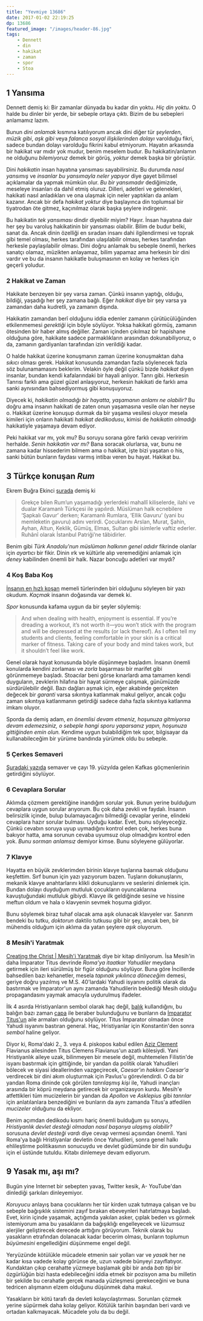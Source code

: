 ```yaml
---
title: "Yevmiye 13686"
date: 2017-01-02 22:19:25
dp: 13686
featured_image: "/images/header-86.jpg"
tags: 
    - Dennett
    - din
    - hakikat
    - zaman
    - spor
    - Stoa
---
```




## 1 Yansıma

Dennett demiş ki: Bir zamanlar dünyada bu kadar din yoktu. *Hiç din yoktu*. O
halde bu dinler bir yerde, bir sebeple ortaya çıktı. Bizim de bu sebepleri
anlamamız lazım. 

Bunun *dini anlamak* kısmına katılıyorum ancak dini diğer tür *şeylerden*,
*müzik gibi*, *aşk gibi* veya *falanca sosyal ilişkilerinden dolayı* varolduğu
fikri, sadece bundan dolayı varolduğu fikrini kabul etmiyorum. Hayatın
arkasında bir hakikat var mıdır yok mudur, benim meselem budur. Bu
hakikatin/anlamın ne olduğunu *bilemiyoruz* demek bir görüş, *yoktur* demek
başka bir görüştür. 

Dini *hakikatin* insan hayatına yansıması sayabilirsiniz. Bu durumda *nasıl
yansımış* ve *insanlar bu yansımayla neler yapıyor* diye gayet bilimsel
açıklamalar da yapmak mümkün olur. *Bu bir yansımadır* dediğimizde, meseleye
insanları da dahil etmiş oluruz. Dilleri, adetleri ve gelenekleri, hakikati
nasıl anladıkları ve ona ulaşmak için neler yaptıkları da anlam kazanır. Ancak
bir defa *hakikat yoktur* diye başlayınca din toplumsal bir tiyatrodan öte
gitmez, kaçınılmaz olarak başka şeylere indirgenir. 

Bu hakikatin *tek yansıması* dindir diyebilir miyim? Hayır. İnsan hayatına dair
her şey bu varoluş hakikatinin bir yansıması olabilir. Bilim de budur belki,
sanat da. Ancak dinin özelliği en sıradan insanı dahi ilgilendirmesi ve toprak
gibi temel olması, herkes tarafından ulaşılabilir olması, herkes tarafından
herkesle paylaşılabilir olması. Dini doğru anlamak bu sebeple önemli, herkes
sanatçı olamaz, müzikten anlayamaz, bilim yapamaz ama herkesin bir dini vardır
ve bu da insanın hakikatle buluşmasının en kolay ve herkes için geçerli
yoludur. 


### 2 Hakikat ve Zaman


Hakikate benzeyen bir şey varsa zaman. Çünkü insanın yaptığı, olduğu, bildiği,
yaşadığı her şey zamana bağlı. Eğer *hakikat* diye bir şey varsa ya zamandan
daha kudretli, ya zamanın dışında. 

Hakikatin zamandan berî olduğunu iddia edenler zamanın çürütücülüğünden
etkilenmemesi *gerektiği* için böyle söylüyor. Yoksa hakikati görmüş, zamanın
ötesinden bir haber almış değiller. Zaman içinden çıkılmaz bir hapishane
olduğuna göre, hakikate sadece parmaklıkların arasından dokunabiliyoruz, o da,
zamanın gardiyanları tarafından izin verildiği kadar. 

O halde hakikat üzerine konuşmanın zaman üzerine konuşmaktan daha *sıkıcı*
olması gerek. Hakikat konusunda zamandan fazla söylenecek fazla söz
bulunamamasını beklerim. Velakin öyle değil çünkü bizde *hakikat* diyen
insanlar, bundan kendi kafalarındaki bir hayali anlıyor. Tanrı gibi. Herkesin
Tanrısı farklı ama güzel güzel anlaşıyoruz, herkesin hakikati de farklı ama
sanki aynısından bahsediyormuş gibi konuşuyoruz. 

Diyecek ki, *hakikatin olmadığı bir hayatta, yaşamanın anlamı ne olabilir?* Bu
doğru ama insanın hakikati de zaten onun yaşamasına vesile olan her neyse o.
Hakikat üzerine konuşup durmak da bir yaşama vesilesi oluyor mesela kimileri
için onların hakikati *hakikat dedikodusu*, kimisi de *hakikatin olmadığı*
hakikatiyle yaşamaya devam ediyor. 

Peki hakikat var mı, yok mu? Bu soruyu sorana göre farklı cevap veriririm
herhalde. *Senin hakikatin var mı?* Bana soracak olurlarsa, var, bunu ne zamana
kadar hissederim bilmem ama o hakikat, işte bizi yaşatan o his, sanki bütün
bunların faydası varmış intibaı veren bu hayat. Hakikat bu. 

## 3 Türkçe konuşan *Rum* 

Ekrem Buğra Ekinci [şurada](http://www.ekrembugraekinci.com/makale.asp?id=764)
demiş ki

> Grekçe bilen Rum’un yaşamadığı yerlerdeki mahallî kiliselerde, ilahi ve dualar
> Karamanlı Türkçesi ile yapılırdı. Müslüman halk ecnebilere ‘Şapkalı Gavur’
> derken; Karamanlı Rumlara, ‘Ellik Gavuru’ (yani bu memleketin gavuru) adını
> verirdi. Çocuklarını Arslan, Murat, Şahin, Ayhan, Altun, Keklik, Gümüş, Elmas,
> Sultan gibi isimlerle vaftiz ederler. Ruhânî olarak İstanbul Patriği’ne
> tâbidirler.

Benim gibi *Türk Anadolu'nun müslüman halkının genel adıdır* fikrinde olanlar
için *ayartıcı* bir fikir. Dinin ırk ve kültürle alıp veremediğini anlamak için
*deney* kabilinden önemli bir halk. Nazar boncuğu adetleri var mıydı?


### 4 Koş Baba Koş 

[İnsanın en hızlı
koşan](http://bigthink.com/21st-century-spirituality/is-running-long-distances-healthy)
memeli türlerinden biri olduğunu söyleyen bir yazı okudum. *Kaçmak* insanın
doğasında var demek ki. 

*Spor* konusunda kafama uygun da bir şeyler söylemiş: 

> And when dealing with health, enjoyment is essential. If you’re dreading a
> workout, it’s not worth it—you won’t stick with the program and will be
> depressed at the results (or lack thereof). As I often tell my students and
> clients, feeling comfortable in your skin is a critical marker of
> fitness. Taking care of your body and mind takes work, but it shouldn’t feel
> like work.

Genel olarak hayat konusunda böyle düşünmeye başladım. İnsanın önemli konularda
kendini zorlaması ve *zorla* başarması bir marifet gibi görünmemeye
başladı. Stoacılar beni görse kınarlardı ama tamamen kendi duyguların, zevklerin
hilafına bir hayat sürmeye çalışmak, günümüzde sürdürülebilir değil. Bazı
dağları aşmak için, eğer akabinde gerçekten değecek bir *garanti* varsa
sıkıntıya katlanmak makul geliyor, ancak çoğu zaman sıkıntıya katlanmanın
getirdiği sadece daha fazla sıkıntıya katlanma imkanı oluyor. 

Sporda da demiş adam, *en önemlisi devam etmeniz, hoşunuza gitmiyorsa devam
edemezsiniz, o sebeple hangi sporu yaparsanız yapın, hoşunuza gittiğinden emin
olun.* Kendime uygun bulabildiğim tek spor, bilgisayar da kullanabileceğim bir
yürüme bandında yürümek oldu bu sebeple. 

### 5 Çerkes Semaveri

[Şuradaki yazıda](http://www.ekrembugraekinci.com/makale.asp?id=763)
semaver ve çayı 19. yüzyılda gelen Kafkas göçmenlerinin getirdiğini
söylüyor. 


### 6 Cevaplara Sorular

Aklımda çözmem gerektiğine inandığım sorular yok. Bunun yerine bulduğum
cevaplara uygun sorular arıyorum. Bu çok daha zevkli ve faydalı. İnsanın
belirsizlik içinde, bulup bulamayacağını bilmediği cevaplar yerine, elindeki
cevaplara hazır sorular bulması. Uyduğu kadar. Evet, bunu söyleyeceğiz. Çünkü
cevabın soruya uyup uymadığını kontrol eden çok, herkes buna bakıyor hatta, ama
sorunun cevaba uyumsuz olup olmadığını kontrol eden yok. *Bunu sorman anlamsız*
demiyor kimse. Bunu söyleyene gülüyorlar. 

### 7 Klavye 

Hayatta en büyük zevklerimden birinin klavye tuşlarına basmak olduğunu
keşfettim. Sırf bunun için yazı yazıyorum bazen. Tuşların dokunuşlarını,
mekanik klavye anahtarlarını klikli dokunuşlarını ve seslerini dinlemek için.
Bundan dolayı duyduğum mutluluk çocukların oyuncaklarına kavuştuğundaki
mutluluk gibiydi. Klavye ilk geldiğinde sesine ve hissine meftun oldum ve hala
o klavyenin sevmek hoşuma gidiyor.

Bunu söylemek biraz tuhaf olacak ama aşık olunacak klavyeler var. Sanırım
bendeki bu tutku, *doktorun* daktilo tutkusu gibi bir şey, ancak ben, bir
mühendis olduğum için aklıma da yatan şeylere *aşık* oluyorum.

### 8 Mesih'i Yaratmak

[Creating the Christ | Mesih'i
Yaratmak](https://www.amazon.com/Creating-Christ-Emperors-Invented-Christianity-ebook/dp/B01LRP3EDG)
diye bir kitap dinliyorum. İsa Mesih'in daha İmparator Titus devrinde *Roma'ya
itaatkar Yahudiler* meydana getirmek için ileri sürülmüş bir figür olduğunu
söylüyor. Buna göre İncillerde bahsedilen bazı kehanetler, mesela *tapınak
yıkılınca döneceğim* demesi, geriye doğru yazılmış ve M.S. 40'lardaki Yahudi
isyanını politik olarak da bastırmak ve İmparator'un aynı zamanda Yahudilerin
beklediği Mesih olduğu propagandasını yaymak amacıyla uydurulmuş ifadeler.

İlk 4 asırda Hristiyanların sembol olarak haç değil,
[balık](https://en.wikipedia.org/wiki/Ichthys) kullandığını, bu balığın bazı
zaman
[çapa](http://www.christianitytoday.com/history/2008/august/what-is-origin-of-anchor-as-christian-symbol-and-why-do-we.html)
ile beraber bulunduğunu ve bunların da [İmparator
Titus'un](https://en.wikipedia.org/wiki/Titus) aile armaları olduğunu söylüyor.
Titus İmparator olmadan önce Yahudi isyanını bastıran general. Haç,
Hristiyanlar için Konstantin'den sonra *sembol* haline geliyor.

Diyor ki, Roma'daki 2., 3. veya 4. piskopos kabul edilen [Aziz
Clement](https://en.wikipedia.org/wiki/Pope_Clement_I) Flavianus ailesinden
Titus Clemens Flavianus'un azatlı kölesiydi. Yani Hristiyanlık aileye uzak,
bilinmeyen bir mesele değil, muhtemelen Filistin'de isyanı bastırmak için
gittiğinde, bir yandan da politik olarak Yahudileri bölecek ve siyasi
ideallerinden vazgeçirecek, *Caesar'ın hakkını Caesar'a* verdirecek bir dini
akım oluşturmak için Pavlus'u görevlendirdi. O da bir yandan Roma dininde çok
görülen *tanrılaşmış kişi* ile, Yahudi inançları arasında bir köprü meydana
getirecek bir organizasyon kurdu. Mesih'e atfettikleri tüm mucizelerin bir
yandan da *Apollon* ve *Asklepius* gibi *tanrılar* için anlatılanlara
benzediğini ve bunların da aynı zamanda Titus'a atfedilen *mucizeler* olduğunu
da ekliyor. 

Benim açımdan dedikodu kısmı hariç önemli bulduğum şu soruyu, *Hristiyanlık
devlet desteği olmadan nasıl başarıya ulaşmış olabilir?* sorusuna *devlet
desteği vardı* diye cevap vermesi açısından önemli. Yani Roma'ya bağlı
Hristiyanlar devletin önce Yahudileri, sonra genel halkı ehlileştirme
politikasının sonucuydu ve devlet güdümünde bir din sunduğu için el üstünde
tutuldu. Kitabı dinlemeye devam ediyorum. 

## 9 Yasak mı, aşı mı?

Bugün yine Internet bir sebepten yavaş, Twitter kesik, A- YouTube'dan dinlediği
şarkıları dinleyemiyor. 

*Koruyucu* anlayış bana çocuklarını her tür kirden uzak tutmaya çalışan ve bu
sebeple bağışıklık sistemini zayıf bırakan ebeveynleri hatırlatmaya başladı.
Evet, kirin içinde yaşamak, açtığımda yakılan asker, çıplak beden vs görmek
istemiyorum ama bu yasakların da bağışıklığı engelleyecek ve lüzumsuz alerjiler
geliştirecek derecede arttığını görüyorum. Teknik olarak bu yasakların
etrafından dolanacak kadar becerim olması, bunların toplumun *büyümesini*
engellediğini düşünmeme engel değil. 

Yeryüzünde kötülükle mücadele etmenin sair yolları var ve *yasak* her ne kadar
kısa vadede kolay görünse de, uzun vadede bünyeyi zayıflatıyor. Kundaktan çıkıp
cerahatte yüzmeye başlamak gibi bir anda *batı tipi* bir özgürlüğün bizi hasta
edebileceğini iddia etmek bir pozisyon ama bu milletin bir şekilde bu cerahatle
gerçek manada yüzleşmesi gerekeceğini ve buna tedricen alışmanın elzem olduğunu
düşünmek daha makul. 

Yasakların bir kötü tarafı da devleti kolaycılaştırması. Sorunları çözmek
yerine süpürmek daha kolay geliyor. Kötülük tarihin başından beri vardı ve
ortadan kalkmayacak. Mücadele yolu da bu değil. 

